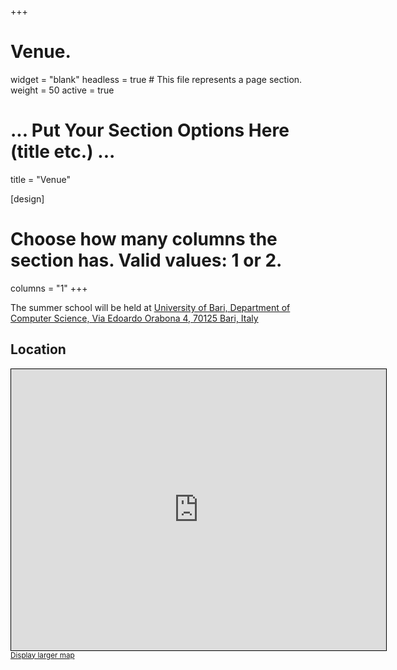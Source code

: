 +++
# Venue.
widget = "blank"
headless = true  # This file represents a page section.
weight = 50
active = true 

# ... Put Your Section Options Here (title etc.) ...
title = "Venue"

[design]
  # Choose how many columns the section has. Valid values: 1 or 2.
  columns = "1"
+++

The summer school will be held at [University of Bari, Department of Computer Science, Via Edoardo Orabona 4, 70125 Bari, Italy](https://www.google.com/maps/place/Universit%C3%A0+degli+Studi+di+Bari+-+Dipartimento+di+Informatica/@41.1097356,16.8789327,17z/data=!3m1!4b1!4m6!3m5!1s0x1347e84ee4ac5023:0x2fa7d7c509b8013f!8m2!3d41.1097316!4d16.8815076!16s%2Fg%2F1tdlqy_6?entry=ttu)



## Location
<iframe width="600" height="450" src="https://www.openstreetmap.org/export/embed.html?bbox=16.880273222923282%2C41.1090696638471%2C16.882783770561222%2C41.11036304975698&amp;layer=mapnik&amp;marker=41.10971632968076%2C16.88152849674225" style="border: 1px solid black"></iframe><br/><small><a href="https://www.openstreetmap.org/?mlat=41.10972&amp;mlon=16.88153#map=19/41.10972/16.88153">Display larger map</a></small>

<!--
### Reaching the venue 
- **Walking:**  12 minutes walk from Nørreport.
- **By train:** Several regional trains stop at Nørreport, one of the main stations in Copenhagen.
- **By bus:** Several bus lines stop at Nørreport station.
- **By air:** From CPH airport to Nørreport with metro line M2.

## Hotels
Copenhagen is an attractive tourist destination with plenty of hotels, hostels, B&Bs, etc.


The following hotels are recommended:
- **[Scandic Nørreport](https://www.scandichotels.dk/hoteller/danmark/kobenhavn/scandic-norreport?&cmpid=ppc_BH2d&s_kwcid=AL!7589!3!650888367105!e!!g!!scandic%20n%C3%B8rreport&gclid=EAIaIQobChMIj_fMxeqo_gIVOoCDBx1HggyQEAAYASAAEgJJz_D_BwE&gclsrc=aw.ds)** (35 queen-size rooms)  
Availability: 10/06/2023 or 12/06/2023 to 16/06/2023  
School discount: 15% discount using the booking code BOOK110623
- **[Cabinn Copenhagen](https://www.cabinn.com/hotel/cabinn-copenhagen)** (40 standard rooms)  
Availability: 10/06/2023 to 16/06/2023  
School discount: 15% discount using the booking code BLKKØBENH_006

- **[Zleep Hotel Copenhagen Arena](https://www.zleep.com/da/hotel/copenhagen-arena/?gclid=EAIaIQobChMItq2G4Oqo_gIV0_Z3Ch2ccA33EAAYAiAAEgL_2vD_BwE)** (40 flex rooms)   
Availability: 12/06/2023 to 16/06/2023  
School discount: 15% discount using the booking code PROKU120623

**N.B.:** Please note that all pre-reserved rooms above will be released again 30 days prior to the booking period, and therefore, we cannot guarantee availability after this time. You will, however, be able to use the codes and booking systems until the reservation period begins, should there still be rooms available.

Try to book your room as soon as possible, June is the peak season for tourists in Copenhagen, and rooms will quickly run out.
-->